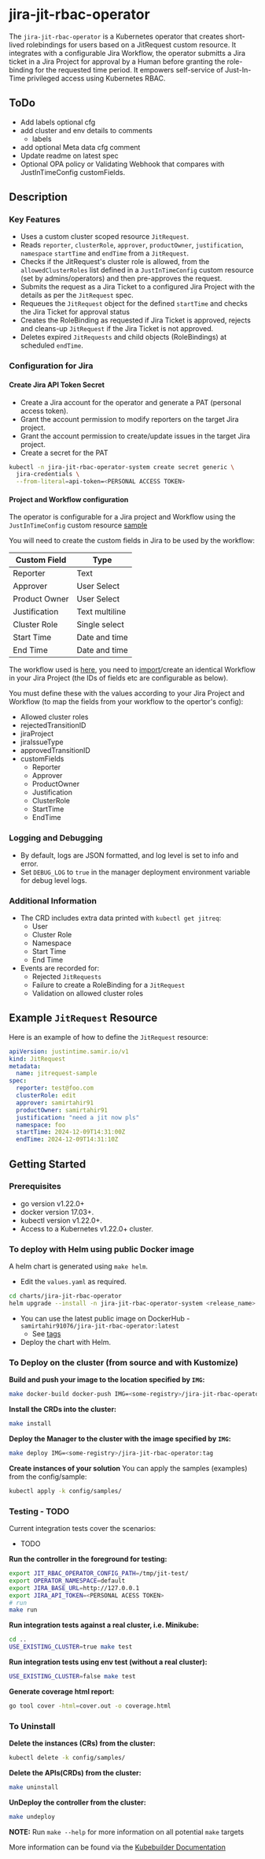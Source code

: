 # jira-jit-rbac-operator 

The `jira-jit-rbac-operator` is a Kubernetes operator that creates short-lived rolebindings for users based on a JitRequest custom resource. It integrates with a configurable Jira Workflow, the operator submitts a Jira ticket in a Jira Project for approval by a Human before granting the role-binding for the requested time period. It empowers self-service of Just-In-Time privileged access using Kubernetes RBAC.

## ToDo
- Add labels optional cfg
- add cluster and env details to comments
  - labels
- add optional Meta data cfg comment
- Update readme on latest spec
- Optional OPA policy or Validating Webhook that compares with JustInTimeConfig customFields.

## Description

### Key Features
- Uses a custom cluster scoped resource `JitRequest`.
- Reads `reporter`, `clusterRole`, `approver`, `productOwner`, `justification`, `namespace` `startTime` and `endTime` from a `JitRequest`.
- Checks if the JitRequest's cluster role is allowed, from the `allowedClusterRoles` list defined in a `JustInTimeConfig` custom resource (set by admins/operators) and then pre-approves the request.
- Submits the request as a Jira Ticket to a configured Jira Project with the details as per the `JitRequest` spec.
- Requeues the `JitRequest` object for the defined `startTime` and checks the Jira Ticket for approval status
- Creates the RoleBinding as requested if Jira Ticket is approved, rejects and cleans-up `JitRequest` if the Jira Ticket is not approved.
- Deletes expired `JitRequests` and child objects (RoleBindings) at scheduled `endTime`.

### Configuration for Jira

#### Create Jira API Token Secret

- Create a Jira account for the operator and generate a PAT (personal access token).
- Grant the account permission to modify reporters on the target Jira project.
- Grant the account permission to create/update issues in the target Jira project.
- Create a secret for the PAT

```sh
kubectl -n jira-jit-rbac-operator-system create secret generic \
  jira-credentials \
  --from-literal=api-token=<PERSONAL ACCESS TOKEN>
```

#### Project and Workflow configuration

The operator is configurable for a Jira project and Workflow using the `JustInTimeConfig` custom resource [sample](samples/jit-cfg.yaml)

You will need to create the custom fields in Jira to be used by the workflow:

| Custom Field  | Type           |
|---------------|----------------|
| Reporter      | Text           |
| Approver      | User Select    |
| Product Owner | User Select    |
| Justification | Text multiline |
| Cluster Role  | Single select  |
| Start Time    | Date and time  |
| End Time      | Date and time  |

The workflow used is [here](samples/workflow.xml), you need to [import](https://confluence.atlassian.com/display/ADMINJIRASERVER088/Using+XML+to+create+a+workflow)/create an identical Workflow in your Jira Project (the IDs of fields etc are configurable as below).

You must define these with the values according to your Jira Project and Workflow (to map the fields from your workflow to the opertor's config):
  - Allowed cluster roles
  - rejectedTransitionID
  - jiraProject
  - jiraIssueType
  - approvedTransitionID
  - customFields
      - Reporter
      - Approver
      - ProductOwner
      - Justification
      - ClusterRole
      - StartTime
      - EndTime

### Logging and Debugging
- By default, logs are JSON formatted, and log level is set to info and error.
- Set `DEBUG_LOG` to `true` in the manager deployment environment variable for debug level logs.

### Additional Information
- The CRD includes extra data printed with `kubectl get jitreq`:
  - User
  - Cluster Role
  - Namespace
  - Start Time
  - End Time
- Events are recorded for:
  - Rejected `JitRequests`
  - Failure to create a RoleBinding for a `JitRequest`
  - Validation on allowed cluster roles

## Example `JitRequest` Resource

Here is an example of how to define the `JitRequest` resource:

```yaml
apiVersion: justintime.samir.io/v1
kind: JitRequest
metadata:
  name: jitrequest-sample
spec:
  reporter: test@foo.com
  clusterRole: edit
  approver: samirtahir91
  productOwner: samirtahir91
  justification: "need a jit now pls"
  namespace: foo
  startTime: 2024-12-09T14:31:00Z
  endTime: 2024-12-09T14:31:10Z
```

## Getting Started

### Prerequisites
- go version v1.22.0+
- docker version 17.03+.
- kubectl version v1.22.0+.
- Access to a Kubernetes v1.22.0+ cluster.

### To deploy with Helm using public Docker image
A helm chart is generated using `make helm`.
- Edit the `values.yaml` as required.
```sh
cd charts/jira-jit-rbac-operator
helm upgrade --install -n jira-jit-rbac-operator-system <release_name> . --create-namespace
```
- You can use the latest public image on DockerHub - `samirtahir91076/jira-jit-rbac-operator:latest`
  - See [tags](https://hub.docker.com/r/samirtahir91076/jira-jit-rbac-operator/tags) 
- Deploy the chart with Helm.

### To Deploy on the cluster (from source and with Kustomize)
**Build and push your image to the location specified by `IMG`:**

```sh
make docker-build docker-push IMG=<some-registry>/jira-jit-rbac-operator:tag
```

**Install the CRDs into the cluster:**

```sh
make install
```

**Deploy the Manager to the cluster with the image specified by `IMG`:**

```sh
make deploy IMG=<some-registry>/jira-jit-rbac-operator:tag
```

**Create instances of your solution**
You can apply the samples (examples) from the config/sample:

```sh
kubectl apply -k config/samples/
```

### Testing - TODO

Current integration tests cover the scenarios:
- TODO

**Run the controller in the foreground for testing:**
```sh
export JIT_RBAC_OPERATOR_CONFIG_PATH=/tmp/jit-test/
export OPERATOR_NAMESPACE=default
export JIRA_BASE_URL=http://127.0.0.1
export JIRA_API_TOKEN=<PERSONAL ACESS TOKEN>
# run
make run
```

**Run integration tests against a real cluster, i.e. Minikube:**
```sh
cd ..
USE_EXISTING_CLUSTER=true make test
```

**Run integration tests using env test (without a real cluster):**
```sh
USE_EXISTING_CLUSTER=false make test
```

**Generate coverage html report:**
```sh
go tool cover -html=cover.out -o coverage.html
```

### To Uninstall
**Delete the instances (CRs) from the cluster:**

```sh
kubectl delete -k config/samples/
```

**Delete the APIs(CRDs) from the cluster:**

```sh
make uninstall
```

**UnDeploy the controller from the cluster:**

```sh
make undeploy
```

**NOTE:** Run `make --help` for more information on all potential `make` targets

More information can be found via the [Kubebuilder Documentation](https://book.kubebuilder.io/introduction.html)
